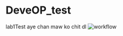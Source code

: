 # DeveOP_test
lab1Test
aye chan maw ko chit dl
![workflow](https://github.com/<UserName>/<RepositoryName>/actions/workflows/main.yml/badge.svg)